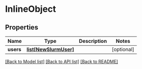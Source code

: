 # InlineObject

## Properties
Name | Type | Description | Notes
------------ | ------------- | ------------- | -------------
**users** | [**list[NewSlurmUser]**](NewSlurmUser.md) |  | [optional] 

[[Back to Model list]](../README.md#documentation-for-models) [[Back to API list]](../README.md#documentation-for-api-endpoints) [[Back to README]](../README.md)


